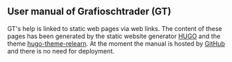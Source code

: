 ## User manual of Grafioschtrader (GT)
GT's help is linked to static web pages via web links. The content of these pages has been generated by the static website generator [HUGO](//gohugo.io/) and the theme [hugo-theme-relearn](//github.com/McShelby/hugo-theme-relearn). At the moment the manual is hosted by [GitHub](//grafioschtrader.github.io/gt-user-manual/) and there is no need for deployment.
